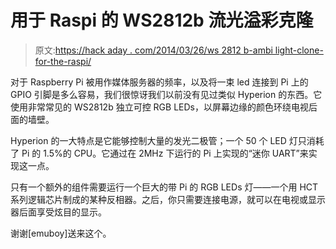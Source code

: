 # 用于 Raspi 的 WS2812b 流光溢彩克隆

> 原文:[https://hack aday . com/2014/03/26/ws 2812 b-ambi light-clone-for-the-raspi/](https://hackaday.com/2014/03/26/ws2812b-ambilight-clone-for-the-raspi/)

对于 Raspberry Pi 被用作媒体服务器的频率，以及将一束 led 连接到 Pi 上的 GPIO 引脚是多么容易，我们很惊讶我们以前没有见过类似 Hyperion 的东西。它使用非常常见的 WS2812b 独立可控 RGB LEDs，以屏幕边缘的颜色环绕电视后面的墙壁。

Hyperion 的一大特点是它能够控制大量的发光二极管；一个 50 个 LED 灯只消耗了 Pi 的 1.5%的 CPU。它通过在 2MHz 下运行的 Pi 上实现的“迷你 UART”来实现这一点。

只有一个额外的组件需要运行一个巨大的带 Pi 的 RGB LEDs 灯——一个用 HCT 系列逻辑芯片制成的某种反相器。之后，你只需要连接电源，就可以在电视或显示器后面享受炫目的显示。

谢谢[emuboy]送来这个。